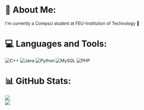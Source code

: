 # 💫 About Me:
I'm currently a Compsci student at FEU-Institution of Technology 🔰  


# 💻 Languages and Tools:
![C++](https://img.shields.io/badge/c++-%2300599C.svg?style=flat&logo=c%2B%2B&logoColor=white) ![Java](https://img.shields.io/badge/java-%23ED8B00.svg?style=flat&logo=openjdk&logoColor=white) ![Python](https://img.shields.io/badge/python-3670A0?style=flat&logo=python&logoColor=ffdd54) ![MySQL](https://img.shields.io/badge/mysql-4479A1.svg?style=flat&logo=mysql&logoColor=white) ![PHP](https://img.shields.io/badge/php-%23777BB4.svg?style=flat&logo=php&logoColor=white)
# 📊 GitHub Stats:
![](https://github-readme-stats.vercel.app/api?username=OctaviaGatmaytan&theme=ocean_dark&hide_border=false&include_all_commits=true&count_private=true)<br/>
![](https://nirzak-streak-stats.vercel.app/?user=OctaviaGatmaytan&theme=ocean_dark&hide_border=false)<br/>



